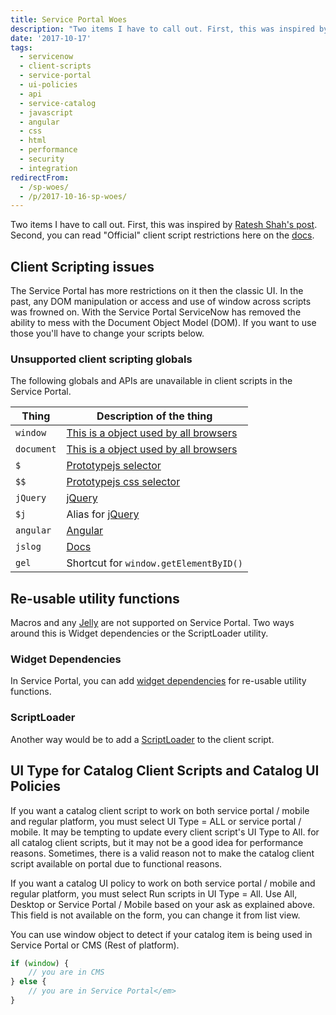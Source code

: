 ```yaml
---
title: Service Portal Woes
description: "Two items I have to call out. First, this was inspired by\_Ratesh Shah's post. Second, you can read \"Official\" client script restrictions here on the\_docs.\r\n\r..."
date: '2017-10-17'
tags:
  - servicenow
  - client-scripts
  - service-portal
  - ui-policies
  - api
  - service-catalog
  - javascript
  - angular
  - css
  - html
  - performance
  - security
  - integration
redirectFrom:
  - /sp-woes/
  - /p/2017-10-16-sp-woes/
---
```


Two items I have to call out. First, this was inspired by [Ratesh Shah's post](https://community.servicenow.com/thread/282244). Second, you can read "Official" client script restrictions here on the [docs](https://docs.servicenow.com/bundle/jakarta-servicenow-platform/page/build/service-portal/concept/unsupported_client_scripts.html).

## Client Scripting issues

The Service Portal has more restrictions on it then the classic UI. In the past, any DOM manipulation or access and use of window across scripts was frowned on. With the Service Portal ServiceNow has removed the ability to mess with the Document Object Model (DOM). If you want to use those you'll have to change your scripts below.

### Unsupported client scripting globals

The following globals and APIs are unavailable in client scripts in the Service Portal.

| Thing      | Description of the thing                                                                                                         |
| ---------- | -------------------------------------------------------------------------------------------------------------------------------- |
| `window`   | [This is a object used by all browsers](https://developer.mozilla.org/en-US/docs/Web/API/Window)                                 |
| `document` | [This is a object used by all browsers](https://developer.mozilla.org/en-US/docs/Web/API/document)                               |
| `$`        | [Prototypejs selector](http://api.prototypejs.org/dom/dollar/)                                                                   |
| `$$`       | [Prototypejs css selector](http://api.prototypejs.org/dom/dollar-dollar/)                                                        |
| `jQuery`   | [jQuery](http://api.jquery.com/)                                                                                                 |
| `$j`       | Alias for [jQuery](http://api.jquery.com/)                                                                                       |
| `angular`  | [Angular](https://docs.angularjs.org/api/)                                                                                       |
| `jslog`    | [Docs](https://docs.servicenow.com/bundle/jakarta-servicenow-platform/page/script/debugging/concept/c_WritingToTheDebugLog.html) |
| `gel`      | Shortcut for `window.getElementByID()`                                                                                           |

## Re-usable utility functions

Macros and any [Jelly](https://jace.pro/jelly) are not supported on Service Portal. Two ways around this is Widget dependencies or the ScriptLoader utility.

### Widget Dependencies

In Service Portal, you can add [widget dependencies](https://docs.servicenow.com/bundle/jakarta-servicenow-platform/page/build/service-portal/task/widget-dependencies.html) for re-usable utility functions.

### ScriptLoader

Another way would be to add a [ScriptLoader](https://sn.jace.pro/docs/scripting/scriptloader/) to the client script.

## UI Type for Catalog Client Scripts and Catalog UI Policies

If you want a catalog client script to work on both service portal / mobile and regular platform, you must select UI Type = ALL or service portal / mobile. It may be tempting to update every client script's UI Type to All. for all catalog client scripts, but it may not be a good idea for performance reasons. Sometimes, there is a valid reason not to make the catalog client script available on portal due to functional reasons.

If you want a catalog UI policy to work on both service portal / mobile and regular platform, you must select Run scripts in UI Type = All. Use All, Desktop or Service Portal / Mobile based on your ask as explained above. This field is not available on the form, you can change it from list view.

You can use window object to detect if your catalog item is being used in Service Portal or CMS (Rest of platform).

```javascript
if (window) {
    // you are in CMS
} else {
    // you are in Service Portal</em>
}
```

<!--EndFragment-->